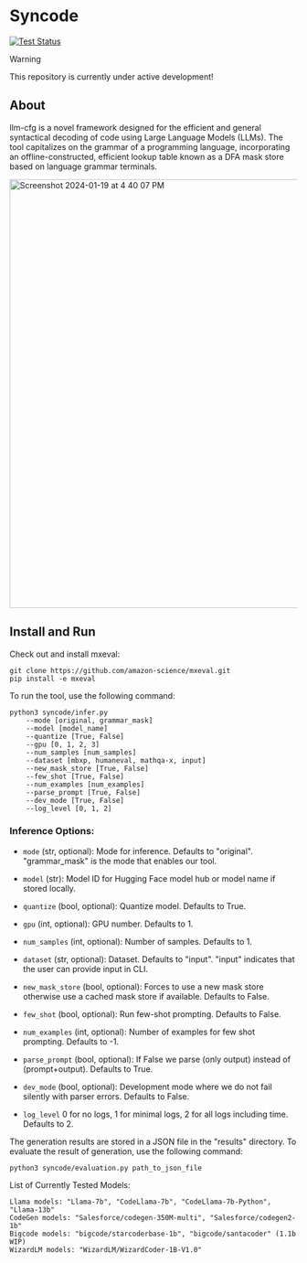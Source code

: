 # Syncode

[![Test Status][test-img]][tests]
> [!WARNING]  
> This repository is currently under active development!
> 
## About
llm-cfg is a novel framework designed for the efficient and general syntactical decoding of code using Large Language Models (LLMs). The tool capitalizes on the grammar of a programming language, incorporating an offline-constructed, efficient lookup table known as a DFA mask store based on language grammar terminals.

<img width="750" alt="Screenshot 2024-01-19 at 4 40 07 PM" src="https://github.com/shubhamugare/llm-cfg/assets/14147610/9298791e-c92d-4c86-81cc-7523517def3d">



## Install and Run

Check out and install mxeval:
```
git clone https://github.com/amazon-science/mxeval.git
pip install -e mxeval
```

To run the tool, use the following command:
```
python3 syncode/infer.py
    --mode [original, grammar_mask]
    --model [model_name]
    --quantize [True, False]
    --gpu [0, 1, 2, 3]
    --num_samples [num_samples]
    --dataset [mbxp, humaneval, mathqa-x, input]
    --new_mask_store [True, False]
    --few_shot [True, False]
    --num_examples [num_examples]
    --parse_prompt [True, False]
    --dev_mode [True, False]
    --log_level [0, 1, 2]
```

### Inference Options:

- `mode` (str, optional): Mode for inference. Defaults to "original". "grammar_mask" is the mode that enables our tool.
  
- `model` (str): Model ID for Hugging Face model hub or model name if stored locally.
  
- `quantize` (bool, optional): Quantize model. Defaults to True.
  
- `gpu` (int, optional): GPU number. Defaults to 1.
  
- `num_samples` (int, optional): Number of samples. Defaults to 1.
  
- `dataset` (str, optional): Dataset. Defaults to "input". "input" indicates that the user can provide input in CLI. 
  
- `new_mask_store` (bool, optional): Forces to use a new mask store otherwise use a cached mask store if available. Defaults to False.
  
- `few_shot` (bool, optional): Run few-shot prompting. Defaults to False.
  
- `num_examples` (int, optional): Number of examples for few shot prompting. Defaults to -1.
  
- `parse_prompt` (bool, optional): If False we parse (only output) instead of (prompt+output). Defaults to True. 
  
- `dev_mode` (bool, optional): Development mode where we do not fail silently with parser errors. Defaults to False.
  
- `log_level` 0 for no logs, 1 for minimal logs, 2 for all logs including time. Defaults to 2.


The generation results are stored in a JSON file in the "results" directory. To evaluate the result of generation, use the following command:
```
python3 syncode/evaluation.py path_to_json_file
```

List of Currently Tested Models:
```
Llama models: "Llama-7b", "CodeLlama-7b", "CodeLlama-7b-Python", "Llama-13b"
CodeGen models: "Salesforce/codegen-350M-multi", "Salesforce/codegen2-1b"
Bigcode models: "bigcode/starcoderbase-1b", "bigcode/santacoder" (1.1b WIP)
WizardLM models: "WizardLM/WizardCoder-1B-V1.0"
```

[test-img]: https://github.com/shubhamugare/llm-cfg/actions/workflows/run_tests.yml/badge.svg
[tests]: https://github.com/shubhamugare/llm-cfg/actions/workflows/run_tests.yml
